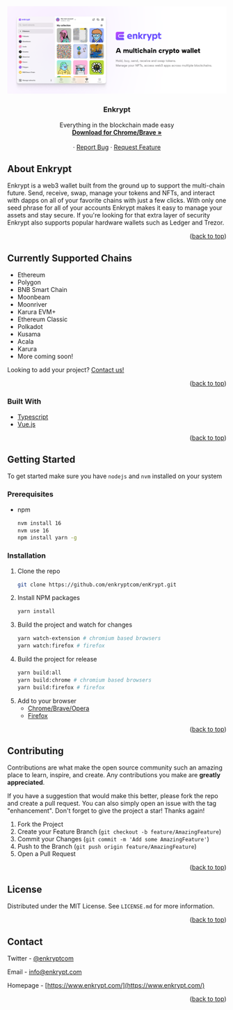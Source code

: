 <br />
<div align="center">
  <a href="https://github.com/enkryptcom/enKrypt">
    <img src="enkrypt.png" alt="Logo">
  </a>

  <h3 align="center">Enkrypt</h3>

  <p align="center">
    Everything in the blockchain made easy
    <br />
    <a href="https://chrome.google.com/webstore/detail/enkrypt-ethereum-and-polk/kkpllkodjeloidieedojogacfhpaihoh">
      <strong>Download for Chrome/Brave »</strong>
    </a>
    <br />
    <br />
    ·
    <a href="https://github.com/enkryptcom/enKrypt/issues">Report Bug</a>
    ·
    <a href="https://github.com/enkryptcom/enKrypt/issues">Request Feature</a>
  </p>
</div>

<!-- ABOUT THE PROJECT -->
## About Enkrypt

Enkrypt is a web3 wallet built from the ground up to support the multi-chain future. Send, receive, swap, manage your tokens and NFTs, and interact with dapps on all of your favorite chains with just a few clicks. With only one seed phrase for all of your accounts Enkrypt makes it easy to manage your assets and stay secure. If you're looking for that extra layer of security Enkrypt also supports popular hardware wallets such as Ledger and Trezor.

<p align="right">(<a href="#top">back to top</a>)</p>

## Currently Supported Chains

* Ethereum
* Polygon
* BNB Smart Chain
* Moonbeam
* Moonriver
* Karura EVM+
* Ethereum Classic
* Polkadot
* Kusama
* Acala
* Karura
* More coming soon!

Looking to add your project? [Contact us!](https://mewwallet.typeform.com/enkrypt-inquiry?typeform-source=www.enkrypt.com)

<p align="right">(<a href="#top">back to top</a>)</p>

### Built With

* [Typescript](https://www.typescriptlang.org/)
* [Vue.js](https://vuejs.org/)

<p align="right">(<a href="#top">back to top</a>)</p>



<!-- GETTING STARTED -->
## Getting Started

To get started make sure you have `nodejs` and `nvm` installed on your system

### Prerequisites

* npm
  ```sh
  nvm install 16
  nvm use 16
  npm install yarn -g
  ```

### Installation

1. Clone the repo
   ```sh
   git clone https://github.com/enkryptcom/enKrypt.git
   ```
2. Install NPM packages
   ```sh
   yarn install
   ```
3. Build the project and watch for changes
    ```sh
    yarn watch-extension # chromium based browsers
    yarn watch:firefox # firefox
    ```
4. Build the project for release
    ```sh
    yarn build:all
    yarn build:chrome # chromium based browsers
    yarn build:firefox # firefox
    ```
5. Add to your browser
    * [Chrome/Brave/Opera](https://developer.chrome.com/docs/extensions/mv2/getstarted/#manifest)
    * [Firefox](https://developer.mozilla.org/en-US/docs/Mozilla/Add-ons/WebExtensions/Your_first_WebExtension#installing)

<p align="right">(<a href="#top">back to top</a>)</p>



<!-- CONTRIBUTING -->
## Contributing

Contributions are what make the open source community such an amazing place to learn, inspire, and create. Any contributions you make are **greatly appreciated**.

If you have a suggestion that would make this better, please fork the repo and create a pull request. You can also simply open an issue with the tag "enhancement".
Don't forget to give the project a star! Thanks again!

1. Fork the Project
2. Create your Feature Branch (`git checkout -b feature/AmazingFeature`)
3. Commit your Changes (`git commit -m 'Add some AmazingFeature'`)
4. Push to the Branch (`git push origin feature/AmazingFeature`)
5. Open a Pull Request

<p align="right">(<a href="#top">back to top</a>)</p>



<!-- LICENSE -->
## License

Distributed under the MIT License. See `LICENSE.md` for more information.

<p align="right">(<a href="#top">back to top</a>)</p>



<!-- CONTACT -->
## Contact

Twitter - [@enkryptcom](https://twitter.com/enkryptcom)

Email - info@enkrypt.com

Homepage - [https://www.enkrypt.com/](https://www.enkrypt.com/)

<p align="right">(<a href="#top">back to top</a>)</p>
